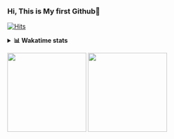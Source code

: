 ### Hi, This is My first Github👋
[![Hits](https://hits.seeyoufarm.com/api/count/incr/badge.svg?url=https%3A%2F%2Fgithub.com%2FJonghyun-Park1027&count_bg=%2379C83D&title_bg=%23555555&icon=&icon_color=%23E7E7E7&title=hits&edge_flat=false)](https://hits.seeyoufarm.com)
<details>
<summary><b>📊 Wakatime stats</b><br></summary>



[![Solved.ac Profile](http://mazassumnida.wtf/api/v2/generate_badge?boj=ppjjhh1027)](https://solved.ac/ppjjhh1027/)

<!--START_SECTION:waka-->
![Code Time](http://img.shields.io/badge/Code%20Time-57%20hrs%2031%20mins-blue)

![Profile Views](http://img.shields.io/badge/Profile%20Views-469-blue)

**🐱 My GitHub Data** 

> 🏆 54 Contributions in the Year 2023
 > 
> 📦 22.0 kB Used in GitHub's Storage 
 > 
> 🚫 Not Opted to Hire
 > 
> 📜 8 Public Repositories 
 > 
> 🔑 3 Private Repositories  
 > 
**I'm an Early 🐤** 

```text
🌞 Morning    9 commits      ██░░░░░░░░░░░░░░░░░░░░░░░   10.11% 
🌆 Daytime    58 commits     ████████████████░░░░░░░░░   65.17% 
🌃 Evening    18 commits     █████░░░░░░░░░░░░░░░░░░░░   20.22% 
🌙 Night      4 commits      █░░░░░░░░░░░░░░░░░░░░░░░░   4.49%

```
📅 **I'm Most Productive on Sunday** 

```text
Monday       3 commits      ░░░░░░░░░░░░░░░░░░░░░░░░░   3.37% 
Tuesday      2 commits      ░░░░░░░░░░░░░░░░░░░░░░░░░   2.25% 
Wednesday    0 commits      ░░░░░░░░░░░░░░░░░░░░░░░░░   0.0% 
Thursday     1 commits      ░░░░░░░░░░░░░░░░░░░░░░░░░   1.12% 
Friday       17 commits     ████░░░░░░░░░░░░░░░░░░░░░   19.1% 
Saturday     30 commits     ████████░░░░░░░░░░░░░░░░░   33.71% 
Sunday       36 commits     ██████████░░░░░░░░░░░░░░░   40.45%

```


📊 **This Week I Spent My Time On** 

```text
⌚︎ Time Zone: Asia/Seoul

💬 Programming Languages: 
Jupyter                  7 hrs 38 mins       ██████████████████░░░░░░░   75.23% 
Markdown                 1 hr 28 mins        ███░░░░░░░░░░░░░░░░░░░░░░   14.55% 
Python                   40 mins             █░░░░░░░░░░░░░░░░░░░░░░░░   6.69% 
GitIgnore file           6 mins              ░░░░░░░░░░░░░░░░░░░░░░░░░   1.04% 
GitExclude file          5 mins              ░░░░░░░░░░░░░░░░░░░░░░░░░   0.96%

🔥 Editors: 
PyCharm                  10 hrs 8 mins       █████████████████████████   100.0%

🐱‍💻 Projects: 
Dacon                    6 hrs 18 mins       ███████████████░░░░░░░░░░   62.07% 
Codingtest               2 hrs 54 mins       ███████░░░░░░░░░░░░░░░░░░   28.63% 
naver_boostcourse        35 mins             █░░░░░░░░░░░░░░░░░░░░░░░░   5.79% 
English_study_Program    21 mins             █░░░░░░░░░░░░░░░░░░░░░░░░   3.5%

💻 Operating System: 
Windows                  10 hrs 8 mins       █████████████████████████   100.0%

```

**I Mostly Code in Jupyter Notebook** 

```text
Jupyter Notebook         5 repos             ███████████████░░░░░░░░░░   62.5% 
Python                   1 repo              ███░░░░░░░░░░░░░░░░░░░░░░   12.5% 
HTML                     1 repo              ███░░░░░░░░░░░░░░░░░░░░░░   12.5% 
R                        1 repo              ███░░░░░░░░░░░░░░░░░░░░░░   12.5%

```



 Last Updated on 08/01/2023 03:55:50 UTC
<!--END_SECTION:waka-->
</details>
<p>
  <img height="180em" src="https://github-readme-stats.vercel.app/api?username=Jonghyun-Park1027&show_icons=true&include_all_commits=true&bg_color=30,e96443,904e95&title_color=fff&text_color=fff">
  <img height="180em" src="https://github-readme-stats.vercel.app/api/top-langs/?username=Jonghyun-Park1027&layout=compact&bg_color=30,e96443,904e95&title_color=fff&text_color=fff">
</p>


